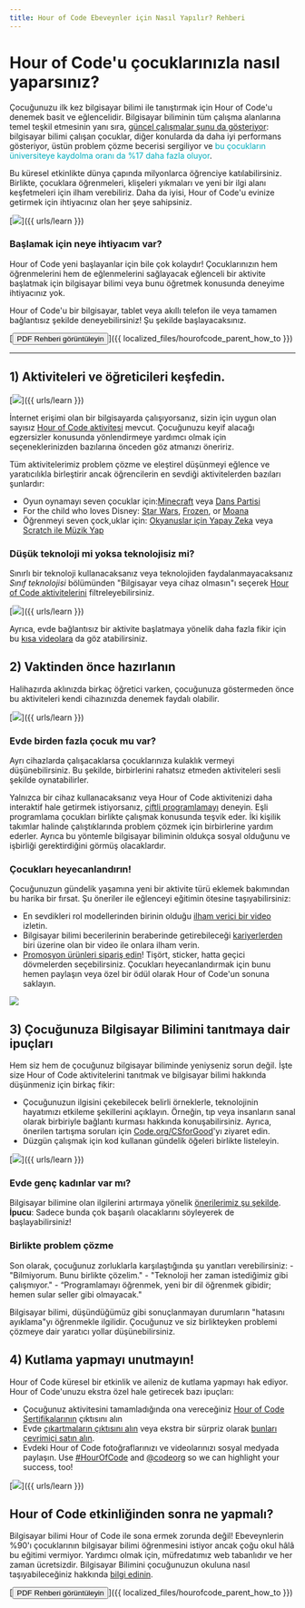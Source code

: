 ```yaml
---
title: Hour of Code Ebeveynler için Nasıl Yapılır? Rehberi
---
```


# Hour of Code'u çocuklarınızla nasıl yaparsınız?

Çocuğunuzu ilk kez bilgisayar bilimi ile tanıştırmak için Hour of Code'u denemek basit ve eğlencelidir. Bilgisayar biliminin tüm çalışma alanlarına temel teşkil etmesinin yanı sıra, [güncel çalışmalar şunu da gösteriyor](https://medium.com/@codeorg/cs-helps-students-outperform-in-school-college-and-workplace-66dd64a69536): bilgisayar bilimi çalışan çocuklar, diğer konularda da daha iyi performans gösteriyor, üstün problem çözme becerisi sergiliyor ve <font color="00adbc">bu çocukların üniversiteye kaydolma oranı da %17 daha fazla oluyor</font>.

Bu küresel etkinlikte dünya çapında milyonlarca öğrenciye katılabilirsiniz. Birlikte, çocuklara öğrenmeleri, klişeleri yıkmaları ve yeni bir ilgi alanı keşfetmeleri için ilham verebiliriz. Daha da iyisi, Hour of Code'u evinize getirmek için ihtiyacınız olan her şeye sahipsiniz.

[![](/images/fit-600/Marketing/mother-helping-her-daughter-use-a-laptop-4260325.jpg)]({{ urls/learn }})

<h3>Başlamak için neye ihtiyacım var?</h3>

Hour of Code yeni başlayanlar için bile çok kolaydır! Çocuklarınızın hem öğrenmelerini hem de eğlenmelerini sağlayacak eğlenceli bir aktivite başlatmak için bilgisayar bilimi veya bunu öğretmek konusunda deneyime ihtiyacınız yok.

Hour of Code'u bir bilgisayar, tablet veya akıllı telefon ile veya tamamen bağlantısız şekilde deneyebilirsiniz! Şu şekilde başlayacaksınız.

[<button>PDF Rehberi görüntüleyin</button>]({{ localized_files/hourofcode_parent_how_to }})

* * *

## 1) Aktiviteleri ve öğreticileri keşfedin.

[![](/images/tutorials.png)]({{ urls/learn }})

İnternet erişimi olan bir bilgisayarda çalışıyorsanız, sizin için uygun olan sayısız [Hour of Code aktivitesi](https://hourofcode.com/us/learn) mevcut. Çocuğunuzu keyif alacağı egzersizler konusunda yönlendirmeye yardımcı olmak için seçeneklerinizden bazılarına önceden göz atmanızı öneririz.

Tüm aktivitelerimiz problem çözme ve eleştirel düşünmeyi eğlence ve yaratıcılıkla birleştirir ancak öğrencilerin en sevdiği aktivitelerden bazıları şunlardır:

- Oyun oynamayı seven çocuklar için:[Minecraft](https://code.org/minecraft) veya [Dans Partisi](https://code.org/dance)
- For the child who loves Disney: [Star Wars](https://code.org/starwars), [Frozen](https://studio.code.org/s/frozen/lessons/1/levels/1), or [Moana](https://partners.disney.com/hour-of-code?cds&cmp=vanity%7Cnatural%7Cus%7Cmoanahoc%7C)
- Öğrenmeyi seven çock,uklar için: [Okyanuslar için Yapay Zeka](https://code.org/oceans) veya [Scratch ile Müzik Yap](https://scratch.mit.edu/projects/editor/?tutorial=music&utm_source=codeorg)

<h3>Düşük teknoloji mi yoksa teknolojisiz mi?</h3>

Sınırlı bir teknoloji kullanacaksanız veya teknolojiden faydalanmayacaksanız *Sınıf teknolojisi* bölümünden "Bilgisayar veya cihaz olmasın"ı seçerek [Hour of Code aktivitelerini](https://hourofcode.com/us/learn) filtreleyebilirsiniz.

[![](/images/Marketing/filtering-activities-hoc.jpg)]({{ urls/learn }})

Ayrıca, evde bağlantısız bir aktivite başlatmaya yönelik daha fazla fikir için bu [kısa videolara](https://www.youtube.com/playlist?list=PLzdnOPI1iJNcpfa4LtbaIl35gqir_5XUu) da göz atabilirsiniz.

## 2) Vaktinden önce hazırlanın

Halihazırda aklınızda birkaç öğretici varken, çocuğunuza göstermeden önce bu aktiviteleri kendi cihazınızda denemek faydalı olabilir.

[![](/images/fit-600/Marketing/father-and-children-looking-at-a-laptop-4260749.jpg)]({{ urls/learn }})

<h3>Evde birden fazla çocuk mu var?</h3>

Ayrı cihazlarda çalışacaklarsa çocuklarınıza kulaklık vermeyi düşünebilirsiniz. Bu şekilde, birbirlerini rahatsız etmeden aktiviteleri sesli şekilde oynatabilirler.

Yalnızca bir cihaz kullanacaksanız veya Hour of Code aktivitenizi daha interaktif hale getirmek istiyorsanız, [çiftli programlamayı](https://www.youtube.com/watch?v=vgkahOzFH2Q) deneyin. Eşli programlama çocukları birlikte çalışmak konusunda teşvik eder. İki kişilik takımlar halinde çalıştıklarında problem çözmek için birbirlerine yardım ederler. Ayrıca bu yöntemle bilgisayar biliminin oldukça sosyal olduğunu ve işbirliği gerektirdiğini görmüş olacaklardır.

<h3>Çocukları heyecanlandırın! </h3>

Çocuğunuzun gündelik yaşamına yeni bir aktivite türü eklemek bakımından bu harika bir fırsat. Şu öneriler ile eğlenceyi eğitimin ötesine taşıyabilirsiniz:

- En sevdikleri rol modellerinden birinin olduğu [ilham verici bir video](https://www.youtube.com/playlist?list=PLzdnOPI1iJNcadqJAZnbDYShie4gLZQQJ) izletin.
- Bilgisayar bilimi becerilerinin beraberinde getirebileceği [kariyerlerden](https://www.youtube.com/playlist?list=PLzdnOPI1iJNfpD8i4Sx7U0y2MccnrNZuP) biri üzerine olan bir video ile onlara ilham verin.
- [Promosyon ürünleri sipariş edin](https://store.code.org/)! Tişört, sticker, hatta geçici dövmelerden seçebilirsiniz. Çocukları heyecanlandırmak için bunu hemen paylaşın veya özel bir ödül olarak Hour of Code'un sonuna saklayın.

<a href="https://store.code.org/" target="_blank"><img src="/images/fit-500/Marketing/hourofcodestore.jpg"></a>

## 3) Çocuğunuza Bilgisayar Bilimini tanıtmaya dair ipuçları

Hem siz hem de çocuğunuz bilgisayar biliminde yeniyseniz sorun değil. İşte size Hour of Code aktivitelerini tanıtmak ve bilgisayar bilimi hakkında düşünmeniz için birkaç fikir:

- Çocuğunuzun ilgisini çekebilecek belirli örneklerle, teknolojinin hayatımızı etkileme şekillerini açıklayın. Örneğin, tıp veya insanların sanal olarak birbiriyle bağlantı kurması hakkında konuşabilirsiniz. Ayrıca, önerilen tartışma soruları için [Code.org/CSforGood](https://code.org/csforgood)'yı ziyaret edin.
- Düzgün çalışmak için kod kullanan gündelik öğeleri birlikte listeleyin.

[![](/images/fit-600/Marketing/girl-sitting-on-sofa-while-using-tablet-computer-4144035.jpg)]({{ urls/learn }})

<h3>Evde genç kadınlar var mı?</h3>

Bilgisayar bilimine olan ilgilerini artırmaya yönelik <a href="https://code.org/girls">önerilerimiz şu şekilde</a>. **İpucu**: Sadece bunda çok başarılı olacaklarını söyleyerek de başlayabilirsiniz!

<h3>Birlikte problem çözme</h3>

Son olarak, çocuğunuz zorluklarla karşılaştığında şu yanıtları verebilirsiniz: - "Bilmiyorum. Bunu birlikte çözelim." - "Teknoloji her zaman istediğimiz gibi çalışmıyor." - “Programlamayı öğrenmek, yeni bir dil öğrenmek gibidir; hemen sular seller gibi olmayacak."

Bilgisayar bilimi, düşündüğümüz gibi sonuçlanmayan durumların "hatasını ayıklama"yı öğrenmekle ilgilidir. Çocuğunuz ve siz birlikteyken problemi çözmeye dair yaratıcı yollar düşünebilirsiniz.

## 4) Kutlama yapmayı unutmayın!

Hour of Code küresel bir etkinlik ve aileniz de kutlama yapmayı hak ediyor. Hour of Code'unuzu ekstra özel hale getirecek bazı ipuçları:

- Çocuğunuz aktivitesini tamamladığında ona vereceğiniz [Hour of Code Sertifikalarının](https://staging.code.org/certificates) çıktısını alın
- Evde [çıkartmaların çıktısını alın](https://staging.hourofcode.com/us/promote/resources#stickers) veya ekstra bir sürpriz olarak [bunları çevrimiçi satın alın](https://store.code.org/).
- Evdeki Hour of Code fotoğraflarınızı ve videolarınızı sosyal medyada paylaşın. Use [#HourOfCode](https://twitter.com/hashtag/hourofcode) and [@codeorg](https://twitter.com/codeorg) so we can highlight your success, too!

[![](/images/fit-600/Marketing/g8TUlHzF.jpeg)]({{ urls/learn }})

<h2>Hour of Code etkinliğinden sonra ne yapmalı?</h2>

Bilgisayar bilimi Hour of Code ile sona ermek zorunda değil! Ebeveynlerin %90'ı çocuklarının bilgisayar bilimi öğrenmesini istiyor ancak çoğu okul hâlâ bu eğitimi vermiyor. Yardımcı olmak için, müfredatımız web tabanlıdır ve her zaman ücretsizdir. Bilgisayar Bilimini çocuğunuzun okuluna nasıl taşıyabileceğiniz hakkında [bilgi edinin](https://code.org/yourschool).

[<button>PDF Rehberi görüntüleyin</button>]({{ localized_files/hourofcode_parent_how_to }})